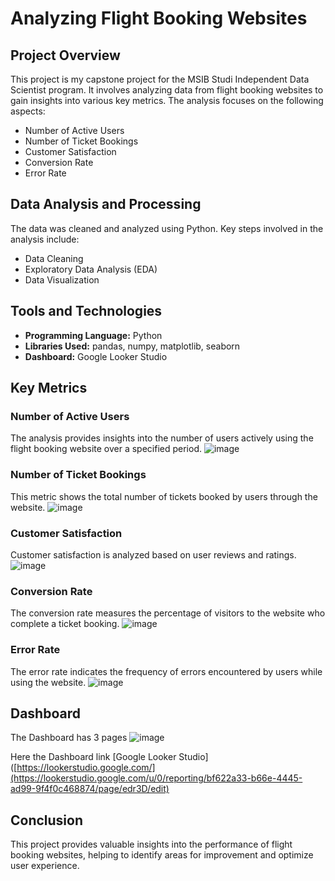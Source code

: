 # Analyzing Flight Booking Websites

## Project Overview
This project is my capstone project for the MSIB Studi Independent Data Scientist program. It involves analyzing data from flight booking websites to gain insights into various key metrics. The analysis focuses on the following aspects:
- Number of Active Users
- Number of Ticket Bookings
- Customer Satisfaction
- Conversion Rate
- Error Rate

## Data Analysis and Processing
The data was cleaned and analyzed using Python. Key steps involved in the analysis include:
- Data Cleaning
- Exploratory Data Analysis (EDA)
- Data Visualization
  
## Tools and Technologies
- **Programming Language:** Python
- **Libraries Used:** pandas, numpy, matplotlib, seaborn
- **Dashboard:** Google Looker Studio
  
## Key Metrics
### Number of Active Users
The analysis provides insights into the number of users actively using the flight booking website over a specified period.
![image](https://github.com/Saka284/Analyzing-Flight-Booking-Websites/assets/97392722/1718aedd-f73b-4a98-b318-28eb77fa53ef)


### Number of Ticket Bookings
This metric shows the total number of tickets booked by users through the website.
![image](https://github.com/Saka284/Analyzing-Flight-Booking-Websites/assets/97392722/ff082849-0298-41ea-bdb8-e338c42a7796)


### Customer Satisfaction
Customer satisfaction is analyzed based on user reviews and ratings.
![image](https://github.com/Saka284/Analyzing-Flight-Booking-Websites/assets/97392722/9bb5ce09-77cb-4d4c-a148-c8fb6200d9e4)

### Conversion Rate
The conversion rate measures the percentage of visitors to the website who complete a ticket booking.
![image](https://github.com/Saka284/Analyzing-Flight-Booking-Websites/assets/97392722/a5904caf-777e-4502-9066-eb35dc24c139)

### Error Rate
The error rate indicates the frequency of errors encountered by users while using the website.
![image](https://github.com/Saka284/Analyzing-Flight-Booking-Websites/assets/97392722/2c9808a3-8801-4a57-9d97-29b161e24bfc)

## Dashboard
The Dashboard has 3 pages
![image](https://github.com/Saka284/Analyzing-Flight-Booking-Websites/assets/97392722/036f40aa-df19-4cb6-867e-5795ed1b6bc5)

Here the Dashboard link [Google Looker Studio]([https://lookerstudio.google.com/](https://lookerstudio.google.com/u/0/reporting/bf622a33-b66e-4445-ad99-9f4f0c468874/page/edr3D/edit)

## Conclusion
This project provides valuable insights into the performance of flight booking websites, helping to identify areas for improvement and optimize user experience.
